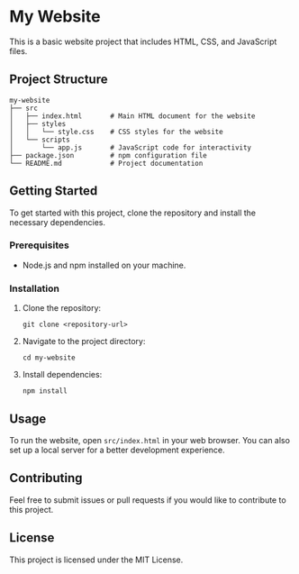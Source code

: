 # My Website

This is a basic website project that includes HTML, CSS, and JavaScript files. 

## Project Structure

```
my-website
├── src
│   ├── index.html       # Main HTML document for the website
│   ├── styles
│   │   └── style.css    # CSS styles for the website
│   └── scripts
│       └── app.js       # JavaScript code for interactivity
├── package.json         # npm configuration file
└── README.md            # Project documentation
```

## Getting Started

To get started with this project, clone the repository and install the necessary dependencies.

### Prerequisites

- Node.js and npm installed on your machine.

### Installation

1. Clone the repository:
   ```
   git clone <repository-url>
   ```
2. Navigate to the project directory:
   ```
   cd my-website
   ```
3. Install dependencies:
   ```
   npm install
   ```

## Usage

To run the website, open `src/index.html` in your web browser. You can also set up a local server for a better development experience.

## Contributing

Feel free to submit issues or pull requests if you would like to contribute to this project.

## License

This project is licensed under the MIT License.